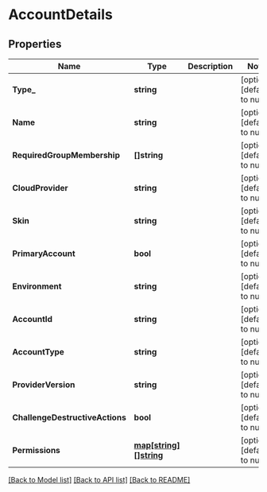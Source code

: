 # AccountDetails

## Properties
Name | Type | Description | Notes
------------ | ------------- | ------------- | -------------
**Type_** | **string** |  | [optional] [default to null]
**Name** | **string** |  | [optional] [default to null]
**RequiredGroupMembership** | **[]string** |  | [optional] [default to null]
**CloudProvider** | **string** |  | [optional] [default to null]
**Skin** | **string** |  | [optional] [default to null]
**PrimaryAccount** | **bool** |  | [optional] [default to null]
**Environment** | **string** |  | [optional] [default to null]
**AccountId** | **string** |  | [optional] [default to null]
**AccountType** | **string** |  | [optional] [default to null]
**ProviderVersion** | **string** |  | [optional] [default to null]
**ChallengeDestructiveActions** | **bool** |  | [optional] [default to null]
**Permissions** | [**map[string][]string**](array.md) |  | [optional] [default to null]

[[Back to Model list]](../README.md#documentation-for-models) [[Back to API list]](../README.md#documentation-for-api-endpoints) [[Back to README]](../README.md)


